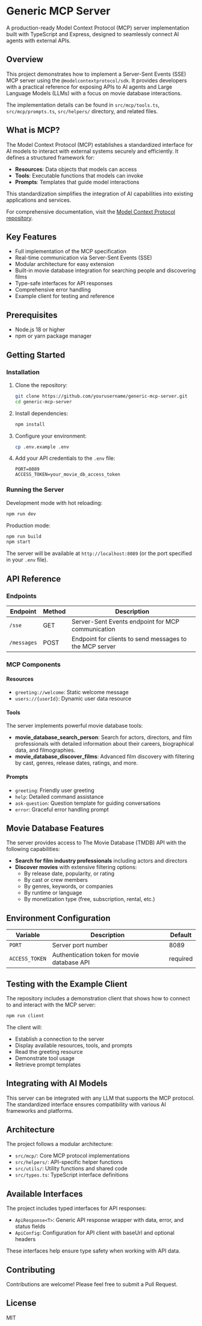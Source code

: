 # Generic MCP Server

A production-ready Model Context Protocol (MCP) server implementation built with TypeScript and Express, designed to seamlessly connect AI agents with external APIs.

## Overview

This project demonstrates how to implement a Server-Sent Events (SSE) MCP server using the `@modelcontextprotocol/sdk`. It provides developers with a practical reference for exposing APIs to AI agents and Large Language Models (LLMs) with a focus on movie database interactions.

The implementation details can be found in `src/mcp/tools.ts`, `src/mcp/prompts.ts`, `src/helpers/` directory, and related files.

## What is MCP?

The Model Context Protocol (MCP) establishes a standardized interface for AI models to interact with external systems securely and efficiently. It defines a structured framework for:

- **Resources**: Data objects that models can access
- **Tools**: Executable functions that models can invoke
- **Prompts**: Templates that guide model interactions

This standardization simplifies the integration of AI capabilities into existing applications and services.

For comprehensive documentation, visit the [Model Context Protocol repository](https://github.com/modelcontextprotocol/typescript-sdk).

## Key Features

- Full implementation of the MCP specification
- Real-time communication via Server-Sent Events (SSE)
- Modular architecture for easy extension
- Built-in movie database integration for searching people and discovering films
- Type-safe interfaces for API responses
- Comprehensive error handling
- Example client for testing and reference

## Prerequisites

- Node.js 18 or higher
- npm or yarn package manager

## Getting Started

### Installation

1. Clone the repository:
   ```bash
   git clone https://github.com/yourusername/generic-mcp-server.git
   cd generic-mcp-server
   ```

2. Install dependencies:
   ```bash
   npm install
   ```

3. Configure your environment:
   ```bash
   cp .env.example .env
   ```

4. Add your API credentials to the `.env` file:
   ```
   PORT=8089
   ACCESS_TOKEN=your_movie_db_access_token
   ```

### Running the Server

Development mode with hot reloading:
```bash
npm run dev
```

Production mode:
```bash
npm run build
npm start
```

The server will be available at `http://localhost:8089` (or the port specified in your `.env` file).

## API Reference

### Endpoints

| Endpoint | Method | Description |
|----------|--------|-------------|
| `/sse` | GET | Server-Sent Events endpoint for MCP communication |
| `/messages` | POST | Endpoint for clients to send messages to the MCP server |

### MCP Components

#### Resources

- `greeting://welcome`: Static welcome message
- `users://{userId}`: Dynamic user data resource

#### Tools

The server implements powerful movie database tools:

- **movie_database_search_person**: Search for actors, directors, and film professionals with detailed information about their careers, biographical data, and filmographies.
- **movie_database_discover_films**: Advanced film discovery with filtering by cast, genres, release dates, ratings, and more.

#### Prompts

- `greeting`: Friendly user greeting
- `help`: Detailed command assistance
- `ask-question`: Question template for guiding conversations
- `error`: Graceful error handling prompt

## Movie Database Features

The server provides access to The Movie Database (TMDB) API with the following capabilities:

- **Search for film industry professionals** including actors and directors
- **Discover movies** with extensive filtering options:
  - By release date, popularity, or rating
  - By cast or crew members
  - By genres, keywords, or companies
  - By runtime or language
  - By monetization type (free, subscription, rental, etc.)

## Environment Configuration

| Variable | Description | Default |
|----------|-------------|---------|
| `PORT` | Server port number | 8089 |
| `ACCESS_TOKEN` | Authentication token for movie database API | required |

## Testing with the Example Client

The repository includes a demonstration client that shows how to connect to and interact with the MCP server:

```bash
npm run client
```

The client will:
- Establish a connection to the server
- Display available resources, tools, and prompts
- Read the greeting resource
- Demonstrate tool usage
- Retrieve prompt templates

## Integrating with AI Models

This server can be integrated with any LLM that supports the MCP protocol. The standardized interface ensures compatibility with various AI frameworks and platforms.

## Architecture

The project follows a modular architecture:
- `src/mcp/`: Core MCP protocol implementations
- `src/helpers/`: API-specific helper functions
- `src/utils/`: Utility functions and shared code
- `src/types.ts`: TypeScript interface definitions

## Available Interfaces

The project includes typed interfaces for API responses:

- `ApiResponse<T>`: Generic API response wrapper with data, error, and status fields
- `ApiConfig`: Configuration for API client with baseUrl and optional headers

These interfaces help ensure type safety when working with API data.

## Contributing

Contributions are welcome! Please feel free to submit a Pull Request.

## License

MIT
